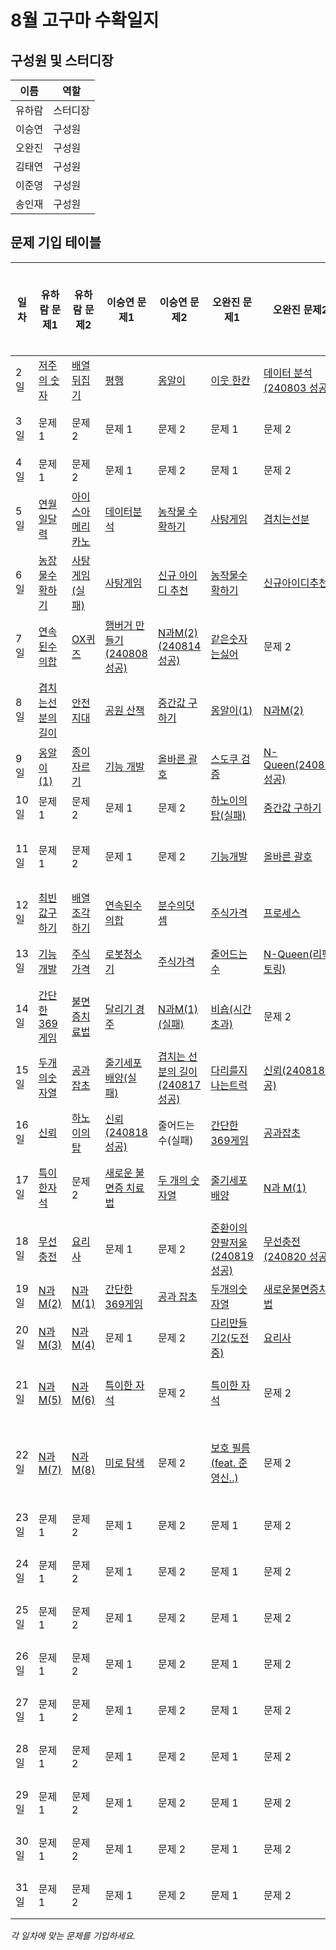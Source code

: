 # 8월 고구마 수확일지

## 구성원 및 스터디장

| 이름   | 역할    |
| ------ | ------- |
| 유하람 | 스터디장 |
| 이승연 | 구성원  |
| 오완진 | 구성원  |
| 김태연 | 구성원  |
| 이준영 | 구성원  |
| 송인재 | 구성원  |

## 문제 기입 테이블

<table>
  <thead>
    <tr>
      <th>일차</th>
      <th>유하람 문제1</th>
      <th>유하람 문제2</th>
      <th>이승연 문제1</th>
      <th>이승연 문제2</th>
      <th>오완진 문제1</th>
      <th>오완진 문제2</th>
      <th>김태연 문제1</th>
      <th>김태연 문제2</th>
      <th>이준영 문제 1</th>
      <th>이준영 문제 2</th>
      <th>송인재 문제 1</th>
      <th>송인재 문제 2</th>
    </tr>
  </thead>
  <tbody>
    <tr>
      <td>2일</td>
      <td><a href="유하람/프로그래머스/0/120871. 저주의 숫자 3">저주의 숫자</a></td>
      <td><a href="유하람/프로그래머스/0/120821. 배열 뒤집기">배열 뒤집기</a></td>
      <td><a href="이승연/프로그래머스/0/120875. 평행">평행</a></td>
      <td><a href="이승연/프로그래머스/0/120956. 옹알이 （1）">옹알이</a></td>
      <td><a href="오완진/프로그래머스/1/250125. ［PCCE 기출문제］ 9번 ／ 이웃한 칸">이웃 한칸</a></td>
      <td><a href="오완진/프로그래머스/1/250121. ［PCCE 기출문제］ 10번 ／ 데이터 분석">데이터 분석(240803 성공)</a></td>
      <td><a href="김태연/SWEA/D3/1209. ［S／W 문제해결 기본］ 2일차 － Sum">Sum</a></td>
      <td><a href="김태연/백준/Silver/3085. 사탕 게임">사탕 게임</a></td>
      <td><a>문제 1</a></td>
      <td><a>문제 2</a></td>
    </tr>
    <tr>
      <td>3일</td>
      <td><a>문제 1</a></td>
      <td><a>문제 2</a></td>
      <td><a>문제 1</a></td>
      <td><a>문제 2</a></td>
      <td><a>문제 1</a></td>
      <td><a>문제 2</a></td>
      <td><a href="김태연/프로그래머스/0/181913. 문자열 여러 번 뒤집기">문자열 여러 번 뒤집기</a></td>
      <td><a href="김태연/프로그래머스/0/120829. 각도기">각도기</a></td>
      <td><a>문제 1</a></td>
      <td><a>문제 2</a></td>
    </tr>
    <tr>
      <td>4일</td>
      <td><a>문제 1</a></td>
      <td><a>문제 2</a></td>
      <td><a>문제 1</a></td>
      <td><a>문제 2</a></td>
      <td><a>문제 1</a></td>
      <td><a>문제 2</a></td>
      <td><a href="김태연/프로그래머스/0/181925. 수 조작하기 2">수 조작하기2</a></td>
      <td><a href="김태연/프로그래머스/0/181928. 이어 붙인 수">이어붙인 수</a></td>
      <td><a>문제 1</a></td>
      <td><a>문제 2</a></td>
    </tr>
    <tr>
      <td>5일</td>
      <td><a href="유하람/SWEA/D1/2056. 연월일 달력">연월일달력</a></td>
      <td><a href="유하람/프로그래머스/0/120819. 아이스 아메리카노">아이스아메리카노</a></td>
      <td><a href="이승연/프로그래머스/1/250121. ［PCCE 기출문제］ 10번 ／ 데이터 분석">데이터분석</a></td>
      <td><a href="이승연/SWEA/D3/2805. 농작물 수확하기">농작물 수확하기</a></td>
      <td><a href="오완진/백준/Silver/3085. 사탕 게임">사탕게임</a></td>
      <td><a href="오완진/프로그래머스/0/120876. 겹치는 선분의 길이">겹치는선분</a></td>
      <td><a href="김태연/SWEA/D3/2805. 농작물 수확하기">농작물수확하기</a></td>
      <td><a href="김태연/프로그래머스/1/250121. ［PCCE 기출문제］ 10번 ／ 데이터 분석">데이터분석</a></td>
      <td><a href="이준영/백준/Silver/15649. N과 M （1）">N과M1</a></td>
      <td><a href="이준영/백준/Silver/15650. N과 M （2）">N과M2</a></td>
    </tr>  
    <tr>
      <td>6일</td>
      <td><a href="유하람/SWEA/D3/2805. 농작물 수확하기">농장물수확하기</a></td>
      <td><a href="#">사탕게임(실패)</a></td>
      <td><a href="이승연/백준/Silver/3085. 사탕 게임">사탕게임</a></td>
      <td><a href="이승연/프로그래머스/1/72410. 신규 아이디 추천">신규 아이디 추천</a></td>
      <td><a href="오완진/SWEA/D3/2805. 농작물 수확하기">농작물수확하기</a></td>
      <td><a href="오완진/프로그래머스/1/72410. 신규 아이디 추천">신규아이디추천</a></td>
      <td><a href="#">신규 아이디 추천 (실패)</a></td>
      <td><a href="김태연/프로그래머스/2/12946. 하노이의 탑">하노이탑</a></td>
      <td><a href="이준영/백준/Silver/3085. 사탕 게임">사탕게임</a></td>
      <td><a href="이준영/프로그래머스/1/250121. ［PCCE 기출문제］ 10번 ／ 데이터 분석">데이터 분석</a></td>
    </tr>
    <tr>
      <td>7일</td>
      <td><a href="유하람/프로그래머스/0/120923. 연속된 수의 합">연속된수의합</a></td>
      <td><a href="유하람/프로그래머스/0/120907. OX퀴즈">OX퀴즈</a></td>
      <td><a href="이승연/프로그래머스/1/133502. 햄버거 만들기">햄버거 만들기 (240808 성공)</a></td>
      <td><a href="이승연/백준/Silver/15650. N과 M （2）">N과M(2) (240814 성공)</a></td>
      <td><a href="오완진/프로그래머스/1/12906. 같은 숫자는 싫어">같은숫자는싫어</a></td>
      <td><a>문제 2</a></td>
      <td><a href="김태연/백준/Silver/15650. N과 M （2）/N과 M （2）.java">N과M2 (240814 성공)</a></td>
      <td><a href="김태연/백준/Silver/28278. 스택 2">스택</a></td>
      <td><a href="이준영/SWEA/D3/2805. 농작물 수확하기">농작물수확하기</a></td>
      <td><a href="이준영/프로그래머스/1/72410. 신규 아이디 추천">신규 아이디 추천</a></td>
    </tr>
    <tr>
      <td>8일</td>
      <td><a href="유하람/프로그래머스/0/120876. 겹치는 선분의 길이">겹치는선분의길이</a></td>
      <td><a href="유하람/프로그래머스/0/120866. 안전지대">안전지대</a></td>
      <td><a href="이승연/프로그래머스/1/172928. 공원 산책">공원 산책</a></td>
      <td><a href="#">중간값 구하기</a></td>
      <td><a href="오완진/프로그래머스/0/120956. 옹알이 （1）">옹알이(1)</a></td>
      <td><a href="오완진/백준/Silver/15650. N과 M （2）">N과M(2)</a></td>
      <td><a href="김태연/프로그래머스/0/181924. 수열과 구간 쿼리 3">수열과 구간 쿼리3</a></td>
      <td><a href="김태연/백준/Silver/2161. 카드1">카드1</a></td>
      <td><a href="이준영/프로그래머스/2/12946. 하노이의 탑>문제">하노이의 탑</a></td>
      <td><a href="이준영/백준/Gold/6443. 애너그램">에너그램</a></td>
    </tr>
    <tr>
      <td>9일</td>
      <td><a href="유하람/프로그래머스/0/120956. 옹알이 （1）">옹알이(1)</a></td>
      <td><a href="유하람/프로그래머스/0/120922. 종이 자르기">종이자르기</a></td>
      <td><a href="이승연/프로그래머스/2/42586. 기능개발">기능 개발</a></td>
      <td><a href="이승연/프로그래머스/2/12909. 올바른 괄호">올바른 괄호</a></td>
      <td><a href="오완진/SWEA/D2/1974. 스도쿠 검증">스도쿠 검증</a></td>
      <td><a href="오완진/백준/Gold/9663. N－Queen">N-Queen(240813 성공)</a></td>
      <td><a href="김태연/프로그래머스/2/42586. 기능개발">기능개발</a></td>
      <td><a href="김태연/프로그래머스/1/178871. 달리기 경주">달리기 경주</a></td>
      <td><a href="이준영/백준/Gold/9663. N－Queen">N-Queen</a></td>
      <td><a href="이준영/백준/Gold/1799. 비숍">비숍</a></td>
    </tr>
    <tr>
      <td>10일</td>
      <td><a>문제 1</a></td>
      <td><a>문제 2</a></td>
      <td><a>문제 1</a></td>
      <td><a>문제 2</a></td>
      <td><a href="오완진/프로그래머스/2/12946. 하노이의 탑">하노이의 탑(실패)</a></td>
      <td><a href="오완진/SWEA/D4/3000. 중간값 구하기">중간값 구하기</a></td>
      <td><a href="김태연/백준/Bronze/10988. 팰린드롬인지 확인하기">백준-팰린드롬</a></td>
      <td><a href="김태연/프로그래머스/0/120819. 아이스 아메리카노">아이스아메리카노</a></td>
      <td><a href="이준영/프로그래머스/2/42584. 주식가격">주식가격</a></td>
      <td><a href="이준영/프로그래머스/2/42586. 기능개발">기능개발</a></td>
    </tr>
    <tr>
      <td>11일</td>
      <td><a>문제 1</a></td>
      <td><a>문제 2</a></td>
      <td><a>문제 1</a></td>
      <td><a>문제 2</a></td>
      <td><a href="오완진/프로그래머스/2/42586. 기능개발">기능개발</a></td>
      <td><a href="오완진/프로그래머스/2/12909. 올바른 괄호">올바른 괄호</a></td>
      <td><a>줄어드는수(실패 : 메모리초과)</a></td>
      <td><a>문제 2</a></td>
      <td><a href="이준영/백준/Gold/1174. 줄어드는 수">줄어드는 수</a></td>
      <td><a href="이준영/프로그래머스/2/12909. 올바른 괄호">올바른 괄호</a></td>
    </tr>
    <tr>
      <td>12일</td>
      <td><a href="유하람/프로그래머스/0/120812. 최빈값 구하기">최빈값구하기</a></td>
      <td><a href="유하람/프로그래머스/0/181893. 배열 조각하기">배열조각하기</a></td>
      <td><a href="이승연/프로그래머스/0/120923. 연속된 수의 합">연속된수의합</a></td>
      <td><a href="이승연/프로그래머스/0/120808. 분수의 덧셈">분수의덧셈</a></td>
      <td><a href="오완진/프로그래머스/2/42584. 주식가격">주식가격</a></td>
      <td><a href="오완진/프로그래머스/2/42587. 프로세스">프로세스</a></td>
      <td><a href="김태연/프로그래머스/2/42584. 주식가격">주식가격</a></td>
      <td><a href="김태연/프로그래머스/0/181893. 배열 조각하기">배열 조각하기</a></td>
      <td><a href="이준영/백준/Silver/2606. 바이러스">바이러스</a></td>
      <td><a href="이준영/백준/Silver/1260. DFS와 BFS">DFS와 BFS</a></td>
    </tr>
    <tr>
      <td>13일</td>
      <td><a href="유하람/프로그래머스/2/42586. 기능개발">기능개발</a></td>
      <td><a href="유하람/프로그래머스/2/42584. 주식가격">주식가격</a></td>
      <td><a href="이승연/백준/Gold/14503. 로봇 청소기">로봇청소기</a></td>
      <td><a href="이승연/프로그래머스/2/42584. 주식가격">주식가격</a></td>
      <td><a href="오완진/백준/Gold/1174. 줄어드는 수">줄어드는 수</a></td>
      <td><a href="오완진/백준/Gold/9663. N－Queen">N-Queen(리팩토링)</a></td>
      <td><a href="김태연/SWEA/D2/1926. 간단한 369게임">369게임</a></td>
      <td><a href="김태연/SWEA/D3/1230. ［S／W 문제해결 기본］ 8일차 － 암호문3">암호문1,2,3</a></td>
      <td><a href="이준영/백준/Silver/1325. 효율적인 해킹">효율적인 해킹</a></td>
      <td><a href="이준영/프로그래머스/1/178871. 달리기 경주">달리기 경주</a></td>
    </tr>
    <tr>
      <td>14일</td>
      <td><a href="유하람/SWEA/D2/1926. 간단한 369게임">간단한369게임</a></td>
      <td><a href="유하람/SWEA/D2/1288. 새로운 불면증 치료법">불면증치료법</a></td>
      <td><a href="이승연/프로그래머스/1/178871. 달리기 경주">달리기 경주</a></td>
      <td><a href="#">N과M(1) (실패)</a></td>
      <td><a href="https://github.com/ssafy-12-seoul-8/SWEET_POTATOES/issues/4#issuecomment-2292940581">비숍(시간초과)</a></td>
      <td><a>문제 2</a></td>
      <td><a >명예의전당(실패)</a></td>
      <td><a href="김태연/프로그래머스/0/120871. 저주의 숫자 3">저주의숫자(20240815)</a></td>
      <td><a href="이준영/SWEA/D4/3234. 준환이의 양팔저울">준환이의 양팔저울</a></td>
      <td><a href="이준영/SWEA/Unrated/2112. ［모의 SW 역량테스트］ 보호 필름">보호 필름</a></td>
    </tr>
    <tr>
      <td>15일</td>
      <td><a href="유하람/SWEA/D2/1959. 두 개의 숫자열">두개의숫자열</a></td>
      <td><a href="유하람/SWEA/D3/14555. 공과 잡초">공과잡초</a></td>
      <td><a href="#">줄기세포배양(실패)</a></td>
      <td><a href="이승연/프로그래머스/0/120876. 겹치는 선분의 길이">겹치는 선분의 길이(240817 성공)</a></td>
      <td><a href="오완진/프로그래머스/2/42583. 다리를 지나는 트럭">다리를지나는트럭</a></td>
      <td><a href="오완진/SWEA/D3/10761. 신뢰">신뢰(240818 성공)</a></td>
      <td><a href="김태연/SWEA/D2/1959. 두 개의 숫자열">두개의숫자열</a></td>
      <td><a>신뢰(실패)</a></td>
      <td><a href="이준영/SWEA/Unrated/4013. ［모의 SW 역량테스트］ 특이한 자석">특이한 자석</a></td>
      <td><a href="이준영/SWEA/Unrated/5653. ［모의 SW 역량테스트］ 줄기세포배양">줄기세포배양</a></td>
    </tr>
    <tr>
      <td>16일</td>
      <td><a href="유하람/SWEA/D3/10761. 신뢰">신뢰</a></td>
      <td><a href="유하람/프로그래머스/2/12946. 하노이의 탑">하노이의탑</a></td>
      <td><a href="이승연/SWEA/D3/10761. 신뢰">신뢰(240818 성공)</a></td>
      <td><a>줄어드는 수(실패)</a></td>
      <td><a href="오완진/SWEA/D2/1926. 간단한 369게임">간단한369게임</a></td>
      <td><a href="오완진/SWEA/D3/14555. 공과 잡초">공과잡초</a></td>
      <td><a href="김태연/SWEA/D3/14555. 공과 잡초">공과잡초</a></td>
      <td><a href="김태연/SWEA/D2/1288. 새로운 불면증 치료법">새로운불면증치료법</a></td>
      <td><a href="이준영/SWEA/D2/16811. 당근 포장하기">당근 포장하기</a></td>
      <td><a href="이준영/SWEA/Unrated/5644. ［모의 SW 역량테스트］ 무선 충전">무선 충전</a></td>
    </tr>
    <tr>
      <td>17일</td>
      <td><a href="유하람/SWEA/Unrated/4013. ［모의 SW 역량테스트］ 특이한 자석">특이한자석</a></td>
      <td><a>문제 2</a></td>
      <td><a href="이승연/SWEA/D2/1288. 새로운 불면증 치료법">새로운 불면증 치료법</a></td>
      <td><a href="이승연/SWEA/D2/1959. 두 개의 숫자열">두 개의 숫자열</a></td>
      <td><a href="오완진/SWEA/Unrated/5653. ［모의 SW 역량테스트］ 줄기세포배양">줄기세포배양</a></td>
      <td><a href="오완진/백준/Silver/15649. N과 M （1）">N과 M(1)</a></td>
      <td><a>옹알이하는중</a></td>
      <td><a href="김태연/프로그래머스/0/181923. 수열과 구간 쿼리 2">수열과 구간쿼리2</a></td>
      <td><a href="이준영/SWEA/D2/1288. 새로운 불면증 치료법">새로운 불면증 치료법</a></td>
      <td><a href="이준영/SWEA/D2/1926. 간단한 369게임">간단한 369게임</a></td>
    </tr>
    <tr>
      <td>18일</td>
      <td><a href="유하람/SWEA/Unrated/5644. ［모의 SW 역량테스트］ 무선 충전">무선충전</a></td>
      <td><a href="유하람/SWEA/Unrated/4012. ［모의 SW 역량테스트］ 요리사">요리사</a></td>
      <td><a>문제 1</a></td>
      <td><a>문제 2</a></td>
      <td><a href="오완진/SWEA/D4/3234. 준환이의 양팔저울">준환이의양팔저울(240819 성공)</a></td>
      <td><a href="오완진/SWEA/Unrated/5644. ［모의 SW 역량테스트］ 무선 충전">무선충전(240820 성공)</a></td>
      <td><a href="김태연/SWEA/Unrated/2112. ［모의 SW 역량테스트］ 보호 필름">보호필름(240821 성공)</a></td>
      <td><a href="김태연/백준/Silver/15649. N과 M （1）">N과M(1)</a></td>
      <td><a href="이준영/SWEA/D3/10761. 신뢰">신뢰</a></td>
      <td><a href="이준영/SWEA/D3/14555. 공과 잡초">공과 잡초</a></td>
    </tr>
    <tr>
      <td>19일</td>
      <td><a href="유하람/백준/Silver/15650. N과 M （2）">N과M(2)</a></td>
      <td><a href="유하람/백준/Silver/15649. N과 M （1）">N과M(1)</a></td>
      <td><a href="이승연/SWEA/D2/1926. 간단한 369게임">간단한 369게임</a></td>
      <td><a href="이승연/SWEA/D3/14555. 공과 잡초">공과 잡초</a></td>
      <td><a href="오완진/SWEA/D2/1959. 두 개의 숫자열">두개의숫자열</a></td>
      <td><a href="오완진/SWEA/D2/1288. 새로운 불면증 치료법">새로운불면증치료법</a></td>
      <td><a>문제 1</a></td>
      <td><a>문제 2</a></td>
      <td><a href="이준영/SWEA/D2/1959. 두 개의 숫자열">두 개의 숫자열</a></td>
      <td><a href="이준영/백준/Silver/16918. 봄버맨">봄버맨</a></td>
    </tr>
    <tr>
      <td>20일</td>
      <td><a href="유하람/백준/Silver/15651. N과 M （3）">N과M(3)</a></td>
      <td><a href="유하람/백준/Silver/15652. N과 M （4）">N과M(4)</a></td>
      <td><a>문제 1</a></td>
      <td><a>문제 2</a></td>
      <td><a href="https://github.com/ssafy-12-seoul-8/SWEET_POTATOES/issues/8">다리만들기2(도전 중)</a></td>
      <td><a href="오완진/SWEA/Unrated/4012. ［모의 SW 역량테스트］ 요리사">요리사</a></td>
      <td><a>문제 1</a></td>
      <td><a>문제 2</a></td>
      <td><a href="이준영/백준/Gold/17836. 공주님을 구해라！">공주님을 구해라 !</a></td>
      <td><a href="이준영/백준/Gold/32136. 소신발언">소신발언</a></td>
    </tr>
    <tr>
      <td>21일</td>
      <td><a href="유하람/백준/Silver/15654. N과 M （5）">N과M(5)</a></td>
      <td><a href="유하람/백준/Silver/15655. N과 M （6）">N과M(6)</a></td>
      <td><a href="이승연/SWEA/Unrated/4013. ［모의 SW 역량테스트］ 특이한 자석">특이한 자석</a></td>
      <td><a>문제 2</a></td>
      <td><a href="오완진/SWEA/Unrated/4013. ［모의 SW 역량테스트］ 특이한 자석">특이한 자석</a></td>
      <td><a>문제 2</a></td>
      <td><a href="김태연/백준/Silver/15651. N과 M （3）">N과M(3)</a></td>
      <td><a>문제 2</a></td>
      <td><a href="이준영/백준/Gold/17162. 가희의 수열놀이 （Small）">가희의 수열놀이 (small)</a></td>
      <td><a href="이준영/백준/Gold/17472. 다리 만들기 2">다리 만들기 2</a></td>
    </tr>
    <tr>
      <td>22일</td>
      <td><a href="유하람/백준/Silver/15656. N과 M （7）">N과M(7)</a></td>
      <td><a href="유하람/백준/Silver/15657. N과 M （8）">N과M(8)</a></td>
      <td><a href="이승연/백준/Silver/2178. 미로 탐색">미로 탐색</a></td>
      <td><a>문제 2</a></td>
      <td><a href="오완진/SWEA/Unrated/2112. ［모의 SW 역량테스트］ 보호 필름">보호 필름 (feat. 준영신..)</a></td>
      <td><a>문제 2</a></td>
      <td><a href="김태연/백준/Silver/15652. N과 M （4）">N과M(4)</a></td>
      <td><a href="김태연/백준/Silver/2178. 미로 탐색">미로탐색</a></td>
      <td><a href="이준영/백준/Gold/13023. ABCDE">ABCDE</a></td>
      <td><a href="이준영/백준/Gold/15686. 치킨 배달">치킨 배달</a></td>
      <td><a href="송인재/백준/Gold/14503. 로봇 청소기">로봇 청소기</a></td>
      <td><a href="송인재/백준/Gold/14502. 연구소">연구소</a></td>
    </tr>
    <tr>
      <td>23일</td>
      <td><a>문제 1</a></td>
      <td><a>문제 2</a></td>
      <td><a>문제 1</a></td>
      <td><a>문제 2</a></td>
      <td><a>문제 1</a></td>
      <td><a>문제 2</a></td>
      <td><a href="김태연/백준/Silver/15654. N과 M （5）">N과M(5)</a></td>
      <td><a href="김태연/백준/Silver/15655. N과 M （6）">N과M(6)</a></td>
      <td><a>문제 1</a></td>
      <td><a>문제 2</a></td>
      <td><a>문제 1</a></td>
      <td><a>문제 2</a></td>
    </tr>
    <tr>
      <td>24일</td>
      <td><a>문제 1</a></td>
      <td><a>문제 2</a></td>
      <td><a>문제 1</a></td>
      <td><a>문제 2</a></td>
      <td><a>문제 1</a></td>
      <td><a>문제 2</a></td>
      <td><a>문제 1</a></td>
      <td><a>문제 2</a></td>
      <td><a>문제 1</a></td>
      <td><a>문제 2</a></td>
      <td><a>문제 1</a></td>
      <td><a>문제 2</a></td>
    </tr>
    <tr>
      <td>25일</td>
      <td><a>문제 1</a></td>
      <td><a>문제 2</a></td>
      <td><a>문제 1</a></td>
      <td><a>문제 2</a></td>
      <td><a>문제 1</a></td>
      <td><a>문제 2</a></td>
      <td><a>문제 1</a></td>
      <td><a>문제 2</a></td>
      <td><a>문제 1</a></td>
      <td><a>문제 2</a></td>
      <td><a>문제 1</a></td>
      <td><a>문제 2</a></td>
    </tr>
    <tr>
      <td>26일</td>
      <td><a>문제 1</a></td>
      <td><a>문제 2</a></td>
      <td><a>문제 1</a></td>
      <td><a>문제 2</a></td>
      <td><a>문제 1</a></td>
      <td><a>문제 2</a></td>
      <td><a>문제 1</a></td>
      <td><a>문제 2</a></td>
      <td><a>문제 1</a></td>
      <td><a>문제 2</a></td>
      <td><a>문제 1</a></td>
      <td><a>문제 2</a></td>
    </tr>
    <tr>
      <td>27일</td>
      <td><a>문제 1</a></td>
      <td><a>문제 2</a></td>
      <td><a>문제 1</a></td>
      <td><a>문제 2</a></td>
      <td><a>문제 1</a></td>
      <td><a>문제 2</a></td>
      <td><a>문제 1</a></td>
      <td><a>문제 2</a></td>
      <td><a>문제 1</a></td>
      <td><a>문제 2</a></td>
      <td><a>문제 1</a></td>
      <td><a>문제 2</a></td>
    </tr>
    <tr>
      <td>28일</td>
      <td><a>문제 1</a></td>
      <td><a>문제 2</a></td>
      <td><a>문제 1</a></td>
      <td><a>문제 2</a></td>
      <td><a>문제 1</a></td>
      <td><a>문제 2</a></td>
      <td><a>문제 1</a></td>
      <td><a>문제 2</a></td>
      <td><a>문제 1</a></td>
      <td><a>문제 2</a></td>
      <td><a>문제 1</a></td>
      <td><a>문제 2</a></td>
    </tr>
    <tr>
      <td>29일</td>
      <td><a>문제 1</a></td>
      <td><a>문제 2</a></td>
      <td><a>문제 1</a></td>
      <td><a>문제 2</a></td>
      <td><a>문제 1</a></td>
      <td><a>문제 2</a></td>
      <td><a>문제 1</a></td>
      <td><a>문제 2</a></td>
      <td><a>문제 1</a></td>
      <td><a>문제 2</a></td>
      <td><a>문제 1</a></td>
      <td><a>문제 2</a></td>
    </tr>
    <tr>
      <td>30일</td>
      <td><a>문제 1</a></td>
      <td><a>문제 2</a></td>
      <td><a>문제 1</a></td>
      <td><a>문제 2</a></td>
      <td><a>문제 1</a></td>
      <td><a>문제 2</a></td>
      <td><a>문제 1</a></td>
      <td><a>문제 2</a></td>
      <td><a>문제 1</a></td>
      <td><a>문제 2</a></td>
      <td><a>문제 1</a></td>
      <td><a>문제 2</a></td>
    </tr>
    <tr>
      <td>31일</td>
      <td><a>문제 1</a></td>
      <td><a>문제 2</a></td>
      <td><a>문제 1</a></td>
      <td><a>문제 2</a></td>
      <td><a>문제 1</a></td>
      <td><a>문제 2</a></td>
      <td><a>문제 1</a></td>
      <td><a>문제 2</a></td>
      <td><a>문제 1</a></td>
      <td><a>문제 2</a></td>
      <td><a>문제 1</a></td>
      <td><a>문제 2</a></td>
    </tr>
  </tbody>
</table>

*각 일차에 맞는 문제를 기입하세요.*
